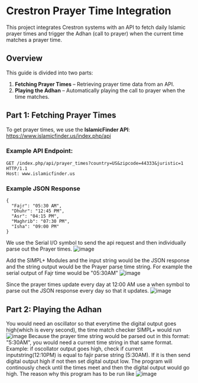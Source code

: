 # Crestron Prayer Time Integration

This project integrates Crestron systems with an API to fetch daily Islamic prayer times and trigger the Adhan (call to prayer) when the current time matches a prayer time.

## Overview
This guide is divided into two parts:
1. **Fetching Prayer Times** – Retrieving prayer time data from an API.
2. **Playing the Adhan** – Automatically playing the call to prayer when the time matches.

## Part 1: Fetching Prayer Times

To get prayer times, we use the **IslamicFinder API**: https://www.islamicfinder.us/index.php/api

### Example API Endpoint:
```http
GET /index.php/api/prayer_times?country=US&zipcode=44333&juristic=1 HTTP/1.1
Host: www.islamicfinder.us
```
### Example JSON Response
```
{
  "Fajr": "05:30 AM",
  "Dhuhr": "12:45 PM",
  "Asr": "04:15 PM",
  "Maghrib": "07:30 PM",
  "Isha": "09:00 PM"
}
```
We use the Serial I/O symbol to send the api request and then individually parse out the Prayer times. 
![image](https://github.com/user-attachments/assets/ce972ffc-3895-4351-894c-d831bdea6388)

Add the SIMPL+ Modules and the input string would be the JSON response and the string output would be the Prayer parse time string. For example the serial output of Fajr time would be "05:30AM"
![image](https://github.com/user-attachments/assets/1fb4967e-67a0-4c29-ba23-ac7eea9cfe5b)

Since the prayer times update every day at 12:00 AM use a when symbol to parse out the JSON response every day so that it updates.
![image](https://github.com/user-attachments/assets/75eeec6f-c0c7-4b49-9284-557bcd366904)

## Part 2: Playing the Adhan
You would need an oscillator so that everytime the digital output goes high(which is every second), the time match checker SIMPL+ would run
![image](https://github.com/user-attachments/assets/411b7d26-2bb2-464c-b8a3-08f339de23e7)
Because the prayer time string would be parsed out in this format: "5:30AM", you would need a current time string in that same format. Example: if oscollator output goes high, check if current inputstring(12:10PM) is equal to fajir parse string (5:30AM). If it is then send digital output high if not then set digital output low. The program will continously check until the times meet and then the digital output would go high. The reason why this program has to be run like 
![image](https://github.com/user-attachments/assets/077ee9b8-e7bf-4d96-b2d7-7baa4e4df6bc)


